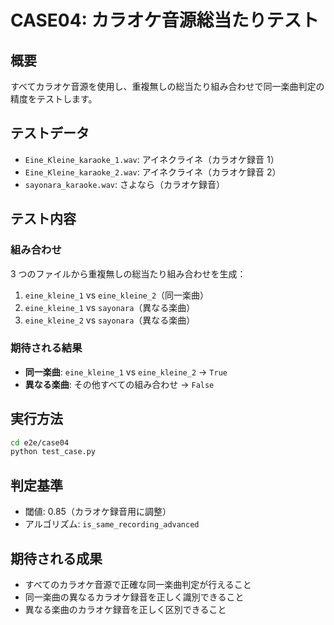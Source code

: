 # CASE04: カラオケ音源総当たりテスト

## 概要

すべてカラオケ音源を使用し、重複無しの総当たり組み合わせで同一楽曲判定の精度をテストします。

## テストデータ

- `Eine_Kleine_karaoke_1.wav`: アイネクライネ（カラオケ録音 1）
- `Eine_Kleine_karaoke_2.wav`: アイネクライネ（カラオケ録音 2）
- `sayonara_karaoke.wav`: さよなら（カラオケ録音）

## テスト内容

### 組み合わせ

3 つのファイルから重複無しの総当たり組み合わせを生成：

1. `eine_kleine_1` vs `eine_kleine_2`（同一楽曲）
2. `eine_kleine_1` vs `sayonara`（異なる楽曲）
3. `eine_kleine_2` vs `sayonara`（異なる楽曲）

### 期待される結果

- **同一楽曲**: `eine_kleine_1` vs `eine_kleine_2` → `True`
- **異なる楽曲**: その他すべての組み合わせ → `False`

## 実行方法

```bash
cd e2e/case04
python test_case.py
```

## 判定基準

- 閾値: 0.85（カラオケ録音用に調整）
- アルゴリズム: `is_same_recording_advanced`

## 期待される成果

- すべてのカラオケ音源で正確な同一楽曲判定が行えること
- 同一楽曲の異なるカラオケ録音を正しく識別できること
- 異なる楽曲のカラオケ録音を正しく区別できること
